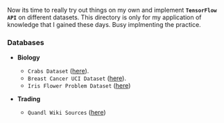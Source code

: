Now its time to really try out things on my own and implement __`TensorFlow API`__ on different datasets. This directory is only for my application of knowledge that I gained these days. Busy implmenting the practice.

### Databases

* __Biology__
  * `Crabs Dataset` ([here](http://www.stats.ox.ac.uk/pub/PRNN/crabs.dat)).
  * `Breast Cancer UCI Dataset` ([here](https://www.kaggle.com/uciml/breast-cancer-wisconsin-data/data)).
  * `Iris Flower Problem Dataset` ([here](https://archive.ics.uci.edu/ml/machine-learning-databases/iris/iris.data))

* __Trading__
  * `Quandl Wiki Sources` ([here](https://quandl.com))
